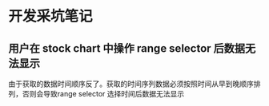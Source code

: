 # 开发采坑笔记

## 用户在 stock chart 中操作 range selector 后数据无法显示
由于获取的数据时间顺序反了。获取的时间序列数据必须按照时间从早到晚顺序排列，否则会导致range selector 选择时间后数据无法显示